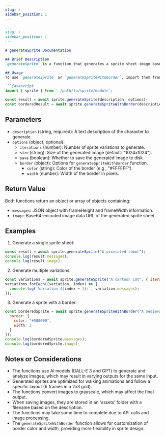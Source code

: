 ```yaml
---
slug: /
sidebar_position: 1
---
```

```markdown
---
slug: /
sidebar_position: 1
---

# generateSprite Documentation

## Brief Description
`generateSprite` is a function that generates a sprite sheet image based on a given description, using AI-powered image generation and analysis. It now includes an additional function `generateSpriteWithBorder` for creating sprites with customizable borders.

## Usage
To use `generateSprite` or `generateSpriteWithBorder`, import them from the sprite module and call them with a description of the character you want to generate.

```javascript
import { sprite } from './path/to/sprite/module';

const result = await sprite.generateSprite(description, options);
const borderedResult = await sprite.generateSpriteWithBorder(description, options);
```

## Parameters
- `description` (string, required): A text description of the character to generate.
- `options` (object, optional):
  - `iterations` (number): Number of sprite variations to generate.
  - `size` (string): Size of the generated image (default: "1024x1024").
  - `save` (boolean): Whether to save the generated image to disk.
  - `border` (object): Options for `generateSpriteWithBorder` function.
    - `color` (string): Color of the border (e.g., "#FFFFFF").
    - `width` (number): Width of the border in pixels.

## Return Value
Both functions return an object or array of objects containing:
- `messages`: JSON object with frameHeight and frameWidth information.
- `image`: Base64-encoded image data URL of the generated sprite sheet.

## Examples

1. Generate a single sprite sheet:
```javascript
const result = await sprite.generateSprite("A pixelated robot");
console.log(result.messages);
console.log(result.image);
```

2. Generate multiple variations:
```javascript
const variations = await sprite.generateSprite("A cartoon cat", { iterations: 3 });
variations.forEach((variation, index) => {
  console.log(`Variation ${index + 1}:`, variation.messages);
});
```

3. Generate a sprite with a border:
```javascript
const borderedSprite = await sprite.generateSpriteWithBorder("A medieval knight", {
  border: {
    color: "#000000",
    width: 2
  }
});
console.log(borderedSprite.messages);
console.log(borderedSprite.image);
```

## Notes or Considerations
- The functions use AI models (DALL-E 3 and GPT) to generate and analyze images, which may result in varying outputs for the same input.
- Generated sprites are optimized for walking animations and follow a specific layout (6 frames in a 2x3 grid).
- The functions convert images to grayscale, which may affect the final output.
- When saving images, they are stored in an 'assets' folder with a filename based on the description.
- The functions may take some time to complete due to API calls and image processing.
- The `generateSpriteWithBorder` function allows for customization of border color and width, providing more flexibility in sprite design.
```
